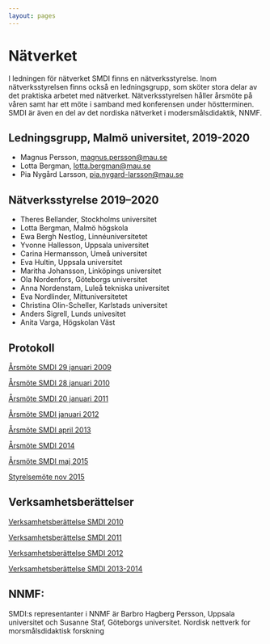 ```yaml
---
layout: pages
---
```


#  Nätverket

I ledningen för nätverket SMDI finns en nätverksstyrelse. Inom nätverksstyrelsen finns också en ledningsgrupp, som sköter stora delar av det praktiska arbetet med nätverket. Nätverksstyrelsen håller årsmöte på våren samt har ett möte i samband med konferensen under höstterminen. SMDI är även en del av det nordiska nätverket i modersmålsdidaktik, NNMF.

## Ledningsgrupp, Malmö universitet, 2019-2020

* Magnus Persson, magnus.persson@mau.se
* Lotta Bergman, lotta.bergman@mau.se
* Pia Nygård Larsson, pia.nygard-larsson@mau.se 

## Nätverksstyrelse 2019–2020

* Theres Bellander, Stockholms universitet
* Lotta Bergman, Malmö högskola
* Ewa Bergh Nestlog, Linnéuniversitetet
* Yvonne Hallesson, Uppsala universitet
* Carina Hermansson, Umeå universitet
* Eva Hultin, Uppsala universitet
* Maritha Johansson, Linköpings universitet
* Ola Nordenfors, Göteborgs universitet
* Anna Nordenstam, Luleå tekniska universitet
* Eva Nordlinder, Mittuniversitetet
* Christina Olin-Scheller, Karlstads universitet
* Anders Sigrell, Lunds univesitet
* Anita Varga, Högskolan Väst


## Protokoll

[Årsmöte SMDI 29 januari 2009](https://drive.google.com/open?id=1Yk-D_pwe2O-vLMKIUc6PqqzUTu6w1Tg2)

[Årsmöte SMDI 28 januari 2010](https://drive.google.com/open?id=1Yk-D_pwe2O-vLMKIUc6PqqzUTu6w1Tg2)

[Årsmöte SMDI 20 januari 2011](https://drive.google.com/open?id=1Yk-D_pwe2O-vLMKIUc6PqqzUTu6w1Tg2)

[Årsmöte SMDI januari 2012](https://drive.google.com/open?id=1Yk-D_pwe2O-vLMKIUc6PqqzUTu6w1Tg2)

[Årsmöte SMDI april 2013](https://drive.google.com/open?id=1Yk-D_pwe2O-vLMKIUc6PqqzUTu6w1Tg2)

[Årsmöte SMDI 2014](https://drive.google.com/open?id=1Yk-D_pwe2O-vLMKIUc6PqqzUTu6w1Tg2)

[Årsmöte SMDI maj 2015](https://drive.google.com/open?id=1Yk-D_pwe2O-vLMKIUc6PqqzUTu6w1Tg2)

[Styrelsemöte nov 2015](https://drive.google.com/open?id=1Yk-D_pwe2O-vLMKIUc6PqqzUTu6w1Tg2)

## Verksamhetsberättelser

[Verksamhetsberättelse SMDI 2010](https://drive.google.com/open?id=1Yk-D_pwe2O-vLMKIUc6PqqzUTu6w1Tg2)


[Verksamhetsberättelse SMDI 2011](https://drive.google.com/open?id=1Yk-D_pwe2O-vLMKIUc6PqqzUTu6w1Tg2)


[Verksamhetsberättelse SMDI 2012](https://drive.google.com/open?id=1Yk-D_pwe2O-vLMKIUc6PqqzUTu6w1Tg2)


[Verksamhetsberättelse SMDI 2013-2014](https://drive.google.com/open?id=1Yk-D_pwe2O-vLMKIUc6PqqzUTu6w1Tg2)

## NNMF:
SMDI:s representanter i NNMF är Barbro Hagberg Persson, Uppsala universitet och Susanne Staf, Göteborgs universitet. Nordisk nettverk for morsmålsdidaktisk forskning

